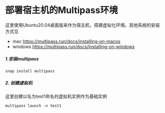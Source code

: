 # 部署宿主机的Multipass环境
这里使用Ubuntu20.04桌面版来作为宿主机，搭建虚拟化环境。其他系统的安装方式见
- mac https://multipass.run/docs/installing-on-macos
- windows https://multipass.run/docs/installing-on-windows
##### 1.安装multipass
```
snap install multipass
```
##### 2. 创建虚拟机
这里创建以名为test1命名的虚拟机实例作为基础实例
```
multipass launch -n test1
```